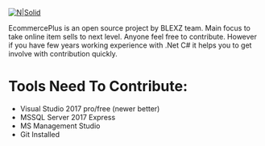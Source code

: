 [![N|Solid](https://www.blexz.com/static/EcommercePlus_logo.png)](https://www.blexz.com)

EcommercePlus is an open source project by BLEXZ team. Main focus to take online item sells to next level. Anyone feel free to contribute. However if you have few years working experience with .Net C# it helps you to get involve with contribution quickly.

# Tools Need To Contribute:
- Visual Studio 2017 pro/free (newer better)
- MSSQL Server 2017 Express
- MS Management Studio
- Git Installed

